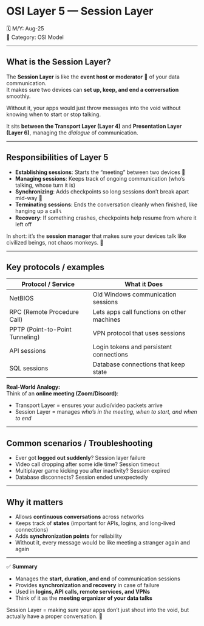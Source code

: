 # OSI Layer 5 — Session Layer

🗓️ M/Y: Aug-25  
📂 Category: OSI Model  

---

## What is the Session Layer?  

The **Session Layer** is like the **event host or moderator** 🎤 of your data communication.  
It makes sure two devices can **set up, keep, and end a conversation** smoothly.  

Without it, your apps would just throw messages into the void without knowing when to start or stop talking.  

It sits **between the Transport Layer (Layer 4)** and **Presentation Layer (Layer 6)**, managing the *dialogue* of communication.  

---

## Responsibilities of Layer 5  

- **Establishing sessions**: Starts the “meeting” between two devices 🤝  
- **Managing sessions**: Keeps track of ongoing communication (who’s talking, whose turn it is)  
- **Synchronizing**: Adds checkpoints so long sessions don’t break apart mid-way 🛑  
- **Terminating sessions**: Ends the conversation cleanly when finished, like hanging up a call 📞  
- **Recovery**: If something crashes, checkpoints help resume from where it left off  

In short: it’s the **session manager** that makes sure your devices talk like civilized beings, not chaos monkeys. 🐒  

---

## Key protocols / examples  

| Protocol / Service | What it Does |
|---------------------|--------------|
| NetBIOS | Old Windows communication sessions |
| RPC (Remote Procedure Call) | Lets apps call functions on other machines |
| PPTP (Point-to-Point Tunneling) | VPN protocol that uses sessions |
| API sessions | Login tokens and persistent connections |
| SQL sessions | Database connections that keep state |

**Real-World Analogy:**  
Think of an **online meeting (Zoom/Discord)**:  
- Transport Layer = ensures your audio/video packets arrive
- Session Layer = manages *who’s in the meeting, when to start, and when to end*  

---

## Common scenarios / Troubleshooting

- Ever got **logged out suddenly**? Session layer failure  
- Video call dropping after some idle time? Session timeout
- Multiplayer game kicking you after inactivity? Session expired 
- Database disconnects? Session ended unexpectedly  

---

## Why it matters

- Allows **continuous conversations** across networks
- Keeps track of **states** (important for APIs, logins, and long-lived connections)  
- Adds **synchronization points** for reliability  
- Without it, every message would be like meeting a stranger again and again  

---

✅ **Summary**  
- Manages the **start, duration, and end** of communication sessions  
- Provides **synchronization and recovery** in case of failure  
- Used in **logins, API calls, remote services, and VPNs**  
- Think of it as the **meeting organizer of your data talks**  

Session Layer = making sure your apps don’t just shout into the void, but actually have a proper conversation. 💬
